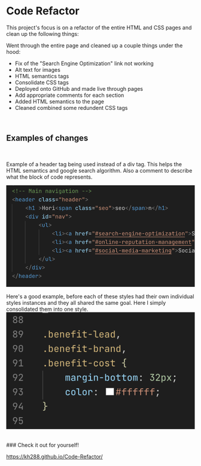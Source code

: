 # Code Refactor

This project's focus is on a refactor of the entire HTML and CSS pages and clean up the following things:

Went through the entire page and cleaned up a couple things under the hood:

<ul>
<li>Fix of the "Search Engine Optimization" link not working</li>

<li>Alt text for images</li>

<li>HTML semantics tags</li>

<li>Consolidate CSS tags</li>

<li>Deployed onto GitHub and made live through pages</li>

<li>Add appropriate comments for each section</li>

<li>Added HTML semantics to the page</li>

<li>Cleaned combined some redundent CSS tags</li>
</ul>
<br/>

## Examples of changes
<br/>

Example of a header tag being used instead of a div tag. This helps the HTML semantics and google search algorithm.
Also a comment to describe what the block of code represents.

![](assets/screenshots/header-tag.png)

Here's a good example, before each of these styles had their own individual styles instances and they all shared the same goal. Here I simply consolidated them into one style.
![](assets/screenshots/css-consolidation.png)

<br/>
### Check it out for yourself!

https://kh288.github.io/Code-Refactor/